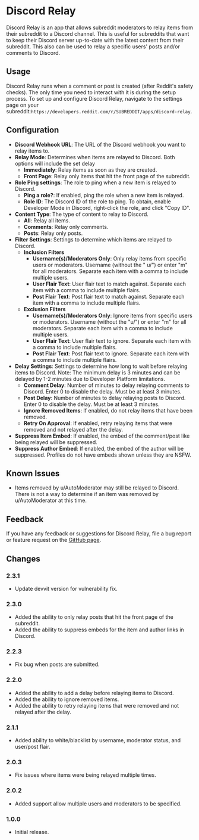 # Discord Relay

Discord Relay is an app that allows subreddit moderators to relay items from their subreddit to a Discord channel. This
is useful for subreddits that want to keep their Discord server up-to-date with the latest content from their subreddit.
This also can be used to relay a specific users' posts and/or comments to Discord.

## Usage

Discord Relay runs when a comment or post is created (after Reddit's safety checks). The only time you need to interact
with it is during the setup process. To set up and configure Discord Relay, navigate to the settings page on your
subreddit:`https://developers.reddit.com/r/SUBREDDIT/apps/discord-relay`.

## Configuration

- **Discord Webhook URL**: The URL of the Discord webhook you want to relay items to.
- **Relay Mode**: Determines when items are relayed to Discord. Both options will include the set delay
    - **Immediately**: Relay items as soon as they are created.
    - **Front Page**: Relay only items that hit the front page of the subreddit.
- **Role Ping settings**: The role to ping when a new item is relayed to Discord.
    - **Ping a role?**: If enabled, ping the role when a new item is relayed.
    - **Role ID**: The Discord ID of the role to ping. To obtain, enable Developer Mode in Discord, right-click the
      role, and click "Copy ID".
- **Content Type**: The type of content to relay to Discord.
    - **All**: Relay all items.
    - **Comments**: Relay only comments.
    - **Posts**: Relay only posts.
- **Filter Settings**: Settings to determine which items are relayed to Discord.
    - **Inclusion Filters**
        - **Username(s)/Moderators Only**: Only relay items from specific users or moderators. Username (without the "
          u/") or enter "m" for all moderators. Separate each item with a comma to include multiple users.
        - **User Flair Text**: User flair text to match against. Separate each item with a comma to include multiple
          flairs.
        - **Post Flair Text**: Post flair text to match against. Separate each item with a comma to include multiple
          flairs.
    - **Exclusion Filters**
        - **Username(s)/Moderators Only**: Ignore items from specific users or moderators. Username (without the "u/")
          or enter "m" for all moderators. Separate each item with a comma to include multiple users.
        - **User Flair Text**: User flair text to ignore. Separate each item with a comma to include multiple flairs.
        - **Post Flair Text**: Post flair text to ignore. Separate each item with a comma to include multiple flairs.
- **Delay Settings**: Settings to determine how long to wait before relaying items to Discord. Note: The minimum delay
  is 3 minutes and can be delayed by 1-2 minutes due to Developer Platform limitations.
    - **Comment Delay**: Number of minutes to delay relaying comments to Discord. Enter 0 to disable the delay. Must be
      at least 3 minutes.
    - **Post Delay**: Number of minutes to delay relaying posts to Discord. Enter 0 to disable the delay. Must be at
      least 3 minutes.
    - **Ignore Removed Items**: If enabled, do not relay items that have been removed.
    - **Retry On Approval**: If enabled, retry relaying items that were removed and not relayed after the delay.
- **Suppress Item Embed**: If enabled, the embed of the comment/post like being relayed will be suppressed.
- **Suppress Author Embed**: If enabled, the embed of the author will be suppressed. Profiles do not have embeds shown
  unless they are NSFW.

## Known Issues

- Items removed by u/AutoModerator may still be relayed to Discord. There is not a way to determine if an item was
  removed by u/AutoModerator at this time.

## Feedback

If you have any feedback or suggestions for Discord Relay, file a bug report or feature request on the
[GitHub page](https://github.com/LilSpazJoekp/discord-relay).

## Changes

### 2.3.1

- Update devvit version for vulnerability fix.

### 2.3.0

- Added the ability to only relay posts that hit the front page of the subreddit.
- Added the ability to suppress embeds for the item and author links in Discord.

### 2.2.3

- Fix bug when posts are submitted.

### 2.2.0

- Added the ability to add a delay before relaying items to Discord.
- Added the ability to ignore removed items.
- Added the ability to retry relaying items that were removed and not relayed after the delay.

### 2.1.1

- Added ability to white/blacklist by username, moderator status, and user/post flair.

### 2.0.3

- Fix issues where items were being relayed multiple times.

### 2.0.2

- Added support allow multiple users and moderators to be specified.

### 1.0.0

- Initial release.
